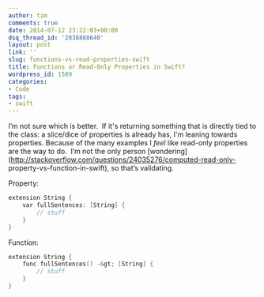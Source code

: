 ```yaml
---
author: tim
comments: true
date: 2014-07-12 23:22:03+00:00
dsq_thread_id: '2838888640'
layout: post
link: ''
slug: functions-vs-read-properties-swift
title: Functions or Read-Only Properties in Swift?
wordpress_id: 1589
categories:
- Code
tags:
- swift
---
```


I’m not sure which is better.  If it's returning something that is directly
tied to the class: a slice/dice of properties is already has, I'm leaning
towards properties. Because of the many examples I _feel_ like read-only
properties are the way to do.  I’m not the only person
[wondering](http://stackoverflow.com/questions/24035276/computed-read-only-
property-vs-function-in-swift), so that’s validating.

Property:

```c
extension String {
    var fullSentences: [String] {
        // stuff
    }
}
```

Function:

```c
extension String {
    func fullSentences() -&gt; [String] {
        // stuff
    }
}
```